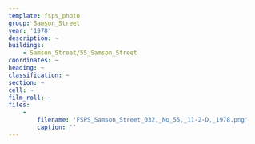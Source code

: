 ```yaml
---
template: fsps_photo
group: Samson_Street
year: '1978'
description: ~
buildings:
    - Samson_Street/55_Samson_Street
coordinates: ~
heading: ~
classification: ~
section: ~
cell: ~
film_roll: ~
files:
    -
        filename: 'FSPS_Samson_Street_032,_No_55,_11-2-D,_1978.png'
        caption: ''
---
```

